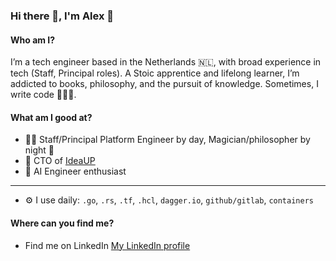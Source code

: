 ### Hi there 👋, I'm Alex 🚀
#### Who am I?
I’m a tech engineer based in the Netherlands 🇳🇱, with broad experience in tech (Staff, Principal roles). A Stoic apprentice and lifelong learner, I’m addicted to books, philosophy, and the pursuit of knowledge. Sometimes, I write code 👨🏻‍💻.

#### What am I good at?
- 👨‍💻 Staff/Principal Platform Engineer by day, Magician/philosopher by night 🌙
- 🚀 CTO of [IdeaUP](www.ideaup.cl)
- 🤖 AI Engineer enthusiast

---
- ⚙️ I use daily: `.go`, `.rs`, `.tf`, `.hcl`, `dagger.io`, `github/gitlab`, `containers`

#### Where can you find me?
- Find me on LinkedIn [My LinkedIn profile](https://www.linkedin.com/in/alextorresruiz/)
